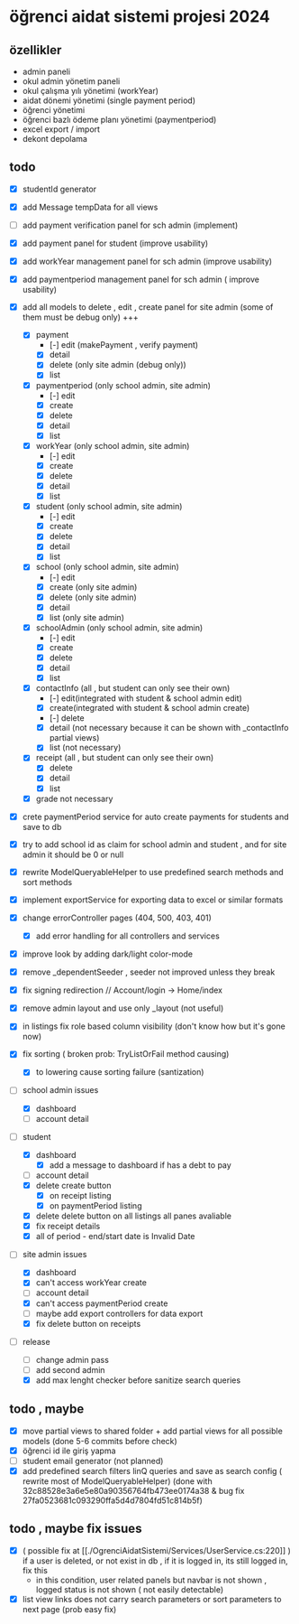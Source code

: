 # öğrenci aidat sistemi projesi 2024

## özellikler

- admin paneli
- okul admin yönetim paneli
- okul çalışma yılı yönetimi (workYear)
- aidat dönemi yönetimi (single payment period)
- öğrenci yönetimi
- öğrenci bazlı ödeme planı yönetimi (paymentperiod)
- excel export / import
- dekont depolama

## todo

- [X] studentId generator
- [X] add Message tempData for all views
- [ ] add payment verification panel for sch admin (implement)
- [X] add payment panel for student (improve usability)
- [X] add workYear management panel for sch admin (improve usability)
- [X] add paymentperiod management panel for sch admin ( improve usability)
- [X] add all models to delete , edit , create panel for site admin (some of them must be debug only) +++
    - [X] payment
        - [-] edit (makePayment , verify payment)
        - [X] detail
        - [X] delete (only site admin (debug only))
        - [X] list
    - [X] paymentperiod (only school admin, site admin)
        - [-] edit
        - [X] create
        - [X] delete
        - [X] detail
        - [X] list
    - [X] workYear  (only school admin, site admin)
        - [-] edit
        - [X] create
        - [X] delete
        - [X] detail
        - [X] list
    - [X] student  (only school admin, site admin)
        - [-] edit
        - [X] create
        - [X] delete
        - [X] detail
        - [X] list
    - [X] school (only school admin, site admin)
        - [-] edit
        - [X] create   (only site admin)
        - [X] delete (only site admin)
        - [X] detail
        - [X] list (only site admin)
    - [X] schoolAdmin (only school admin, site admin)
        - [-] edit
        - [X] create
        - [X] delete
        - [X] detail
        - [X] list
    - [X] contactInfo (all , but student can only see their own)
        - [-] edit(integrated with student & school admin edit)
        - [X] create(integrated with student & school admin create)
        - [-] delete
        - [X] detail (not necessary because it can be shown with _contactInfo partial views)
        - [X] list (not necessary)
    - [X] receipt (all , but student can only see their own)
        - [X] delete
        - [X] detail
        - [X] list
    - [X] grade not necessary

- [X] crete paymentPeriod service for auto create payments for students and save to db
- [X] try to add school id as claim for school admin and student , and for site admin it should be 0 or null
- [X] rewrite ModelQueryableHelper to use predefined search methods and sort methods
- [X] implement exportService for exporting data to excel or similar formats
- [X] change errorController pages (404, 500, 403, 401)
    - [X] add error handling for all controllers and services

- [X] improve look by adding dark/light color-mode

- [X] remove _dependentSeeder , seeder not improved unless they break

- [X] fix signing redirection // Account/login -> Home/index

- [X] remove admin layout and use only _layout (not useful)

- [X] in listings fix role based column visibility (don't know how but it's gone now)

- [x] fix sorting ( broken prob: TryListOrFail method causing)
    - [X] to lowering cause sorting failure (santization)

- [ ] school admin issues
    - [X] dashboard
    - [ ] account detail

- [ ] student
    - [X] dashboard
        - [x] add a message to dashboard if has a debt to pay
    - [ ] account detail
    - [X] delete create button
        - [X] on receipt listing
        - [X] on paymentPeriod listing
    -  [X] delete delete button on all listings all panes avaliable
    - [X] fix receipt details
    - [X] all of period - end/start date is Invalid Date
- [ ] site admin issues
    - [X] dashboard
    - [X] can't access workYear create
    - [ ] account detail
    - [X] can't access paymentPeriod create
    - [ ] maybe add export controllers for data export
    - [X] fix delete button on receipts

- [ ] release
    - [ ] change admin pass
    - [ ] add second admin
    - [X] add max lenght checker before sanitize search queries

## todo , maybe

- [X] move partial views to shared folder + add partial views for all possible models (done 5-6 commits before check)
- [X] öğrenci id ile giriş yapma
- [ ] student email generator (not planned)
- [X] add predefined search filters linQ queries and save as search config ( rewrite most of ModelQueryableHelper) (done with 32c88528e3a6e5e80a90356764fb473ee0174a38 & bug fix 27fa0523681c093290ffa5d4d7804fd51c814b5f)

## todo , maybe fix issues

- [X] ( possible fix at [[./OgrenciAidatSistemi/Services/UserService.cs:220]] ) if a user is deleted, or not exist in db , if it is logged in, its still logged in, fix this
    - in this condition, user related panels but navbar is not shown , logged status is not shown ( not easily detectable)
- [X] list view links does not carry search parameters or sort parameters to next page (prob easy fix)
